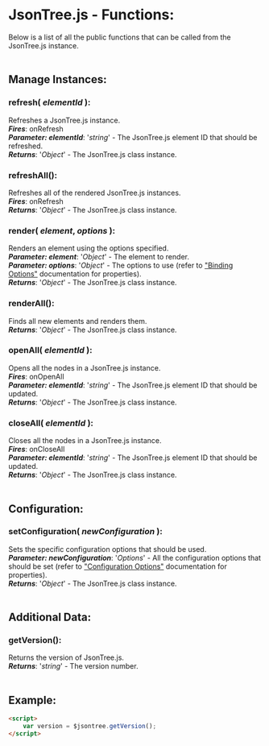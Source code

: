 # JsonTree.js - Functions:

Below is a list of all the public functions that can be called from the JsonTree.js instance.
<br>
<br>


## Manage Instances:

### **refresh( *elementId* )**:
Refreshes a JsonTree.js instance.
<br>
***Fires***:  onRefresh
<br>
***Parameter: elementId***: '*string*' - The JsonTree.js element ID that should be refreshed.
<br>
***Returns***: '*Object*' - The JsonTree.js class instance.
<br>

### **refreshAll()**:
Refreshes all of the rendered JsonTree.js instances.
<br>
***Fires***:  onRefresh
<br>
***Returns***: '*Object*' - The JsonTree.js class instance.
<br>

### **render( *element*, *options* )**:
Renders an element using the options specified.
<br>
***Parameter: element***: '*Object*' - The element to render.
<br>
***Parameter: options***: '*Object*' - The options to use (refer to ["Binding Options"](binding/OPTIONS.md) documentation for properties).
<br>
***Returns***: '*Object*' - The JsonTree.js class instance.
<br>

### **renderAll()**:
Finds all new elements and renders them.
<br>
***Returns***: '*Object*' - The JsonTree.js class instance.
<br>

### **openAll( *elementId* )**:
Opens all the nodes in a JsonTree.js instance.
<br>
***Fires***:  onOpenAll
<br>
***Parameter: elementId***: '*string*' - The JsonTree.js element ID that should be updated.
<br>
***Returns***: '*Object*' - The JsonTree.js class instance.
<br>

### **closeAll( *elementId* )**:
Closes all the nodes in a JsonTree.js instance.
<br>
***Fires***:  onCloseAll
<br>
***Parameter: elementId***: '*string*' - The JsonTree.js element ID that should be updated.
<br>
***Returns***: '*Object*' - The JsonTree.js class instance.
<br>
<br>


## Configuration:

### **setConfiguration( *newConfiguration* )**:
Sets the specific configuration options that should be used.
<br>
***Parameter: newConfiguration***: '*Options*' - All the configuration options that should be set (refer to ["Configuration Options"](configuration/OPTIONS.md) documentation for properties).
<br>
***Returns***: '*Object*' - The JsonTree.js class instance.
<br>
<br>


## Additional Data:

### **getVersion()**:
Returns the version of JsonTree.js.
<br>
***Returns***: '*string*' - The version number.
<br>
<br>


## Example:

```markdown
<script> 
    var version = $jsontree.getVersion();
</script>
```